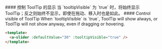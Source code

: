 <cn>
#### 控制 ToolTip 的显示
当 `tooltipVisible` 为 `true` 时，将始终显示ToolTip；反之则始终不显示，即使在拖动、移入时也是如此。
</cn>

<us>
#### Control visible of ToolTip
When `tooltipVisible` is `true`, ToolTip will show always, or ToolTip will not show anyway, even if dragging or hovering.
</us>

```html
<template>
  <a-slider :defaultValue="30" :tooltipVisible="true" />
</template>
```
